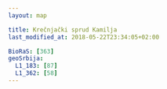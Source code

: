 ```yaml
---
layout: map

title: Krečnjački sprud Kamilja
last_modified_at: 2018-05-22T23:34:05+02:00

BioRaS: [363]
geoSrbija:
  L1_183: [87]
  L1_362: [58]
---
```

